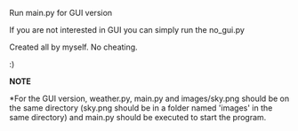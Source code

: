Run main.py for GUI version

If you are not interested in GUI you can simply run the no_gui.py

Created all by myself. No cheating.

:)

__NOTE__

*For the GUI version, weather.py, main.py and images/sky.png should be on the same directory (sky.png should be in a folder named 'images' in the same directory) and main.py should be executed to start the program.

